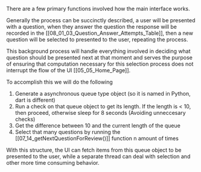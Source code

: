There are a few primary functions involved how the main interface works.

Generally the process can be succinctly described, a user will be presented with a question, when they answer the question the response will be recorded in the [[08_01_03_Question_Answer_Attempts_Table]], then a new question will be selected to presented to the user, repeating the process.

This background process will handle everything involved in deciding what question should be presented next at that moment and serves the purpose of ensuring that computation necessary for this selection process does not interrupt the flow of the UI [[05_05_Home_Page]].

To accomplish this we will do the following
1. Generate a asynchronous queue type object (so it is named in Python, dart is different)
2. Run a check on that queue object to get its length. If the length is < 10, then proceed, otherwise sleep for 8 seconds (Avoiding unneccesary checks)
3. Get the difference between 10 and the current length of the queue
4. Select that many questions by running the  [[07_14_getNextQuestionForReview()]] function n amount of times

With this structure, the UI can fetch items from this queue object to be presented to the user, while a separate thread can deal with selection and other more time consuming behavior.